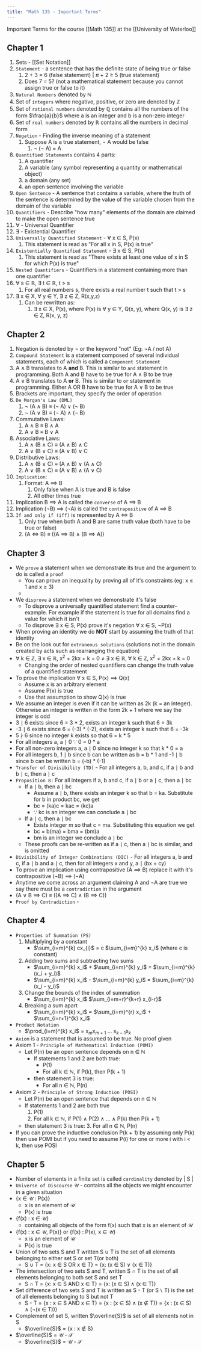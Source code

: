 ```yaml
---
title: "Math 135 - Important Terms"
---
```


Important Terms for the course [[Math 135]] at the [[University of Waterloo]]

## Chapter 1

1. Sets - [[Set Notation]]
2. `Statement` - a sentence that has the definite state of being true or false
	1. 2 + 3 = 6 (false statement) | $\pi$ + 2 $\geq$ 5 (true statement)
	2. Does 7 = 5? (not a mathematical statement because you cannot assign true or false to it)
3. `Natural Numbers` denoted by $\mathbb{N}$ 
4. Set of `integers` where negative, positive, or zero are denoted by $\mathbb{Z}$
5. Set of `rational numbers` denoted by $\mathbb{Q}$ contains all the numbers of the form $\frac{a}{b}$ where a is an integer and b is a non-zero integer
6. Set of `real numbers` denoted by $\mathbb{R}$ contains all the numbers in decimal form
7. `Negation` - Finding the inverse meaning of a statement
	1. Suppose A is a true statement, $\neg$ A would be false
		1. $\neg$ ($\neg$ A) = A
8. `Quantified Statements` contains 4 parts:
	1. A quantifier
	2. A variable (any symbol representing a quantity or mathematical object)
	3. a domain (any set)
	4. an open sentence involving the variable
9. `Open Sentence` - A sentence that contains a variable, where the truth of the sentence is determined by the value of the variable chosen from the domain of the variable
10. `Quantifiers` - Describe "how many" elements of the domain are claimed to make the open sentence true
11. $\forall$ - Universal Quantifier
12. $\exists$ - Existential Quantifier
13. `Universally Quantified Statement` - $\forall$ x $\in$ S, P(x)
	1. This statement is read as "For all x in S, P(x) is true"
14. `Existentially Quantified Statement` - $\exists$ x $\in$ S, P(x)
	1. This statement is read as "There exists at least one value of x in S for which P(x) is true"
15. `Nested Quantifiers` - Quantifiers in a statement containing more than one quantifier
16. $\forall$ s $\in$ $\mathbb{R}$, $\exists$ t $\in$ $\mathbb{R}$, t > s
	1. For all real numbers s, there exists a real number t such that t > s
17. $\exists$ x $\in$ X, $\forall$ y $\in$ Y, $\exists$ z $\in$ Z, R(x,y,z)
	1. Can be rewritten as:
		1. $\exists$ x $\in$ X, P(x), where P(x) is $\forall$ y $\in$ Y, Q(x, y), where Q(x, y) is $\exists$ z $\in$ Z, R(x, y, z)

## Chapter 2

1. Negation is denoted by $\neg$ or the keyword "not" (Eg: $\neg$A / not A)
2. `Compound Statement` is a statement composed of several individual statements, each of which is called a `Component Statement`
3. A $\land$ B translates to A **and** B. This is similar to `and` statement in programming. Both A and B have to be true for A $\land$ B to be true
4. A $\lor$ B translates to A **or** B. This is similar to `or` statement in programming. Either A OR B have to be true for A $\lor$ B to be true
5. Brackets are important, they specify the order of operation
6. `De Morgan's Law (DML)`
	1. $\neg$ (A $\land$ B) $\equiv$ ($\neg$ A) $\lor$ ($\neg$ B)
	2. $\neg$ (A $\lor$ B) $\equiv$ ($\neg$ A) $\land$ ($\neg$ B)
7. Commutative Laws:
	1. A $\land$ B $\equiv$ B $\land$ A
	2. A $\lor$ B $\equiv$ B $\lor$ A
8. Associative Laws:
	1. A $\land$ (B $\land$ C) $\equiv$ (A $\land$ B) $\land$ C
	2. A $\lor$ (B $\lor$ C) $\equiv$ (A $\lor$ B) $\lor$ C
9. Distributive Laws:
	1. A $\land$ (B $\lor$ C) $\equiv$ (A $\land$ B) $\lor$ (A $\land$ C)
	2. A $\lor$ (B $\land$ C) $\equiv$ (A $\lor$ B) $\land$ (A $\lor$ C)
10. `Implication`:
	1. Format: A $\implies$ B
		1. Only false when A is true and B is false
		2. All other times true
11. Implication B $\implies$ A is called the `converse` of A $\implies$ B
12. Implication ($\neg$B) $\implies$ ($\neg$A) is called the `contrapositive` of A $\implies$ B
13. `If and only if (iff)` is represented by A $\iff$ B
	1. Only true when both A and B are same truth value (both have to be true or false)
	2. (A $\iff$ B) $\equiv$ ((A $\implies$ B) $\land$ (B $\implies$ A))

## Chapter 3

- We `prove` a statement when we demonstrate its true and the argument to do is called a `proof`
	- You can prove an inequality by proving all of it's constraints (eg: x $\leq$ 1 and x $\geq$ 3)
	- 
- We `disprove` a statement when we demonstrate it's false
	- To disprove a universally quantified statement find a counter-example. For example if the statement is true for all domains find a value for which it isn't
	- To disprove $\exists$ x $\in$ S, P(x) prove it's negation $\forall$ x $\in$ S, $\neg$P(x)
- When proving an identity we do **NOT** start by assuming the truth of that identity
- Be on the look out for `extraneous solutions` (solutions not in the domain created by acts such as rearranging the equation) 
- $\forall$ k $\in$ $\mathbb{Z}$, $\exists$ x $\in$ $\mathbb{R}$, x$^2$ + 2kx + k = 0 $\neq$ $\exists$ x $\in$ $\mathbb{R}$, $\forall$ k $\in$ $\mathbb{Z}$, x$^2$ + 2kx + k = 0
	- Changing the order of nested quantifiers can change the truth value of a quantified statement
- To prove the implication $\forall$ x $\in$ S, P(x) $\implies$ Q(x)
	- Assume x is an arbitrary element
	- Assume P(x) is true
	- Use that assumption to show Q(x) is true
- We assume an integer is even if it can be written as 2k (k = an integer). Otherwise an integer is written in the form 2k + 1 where we say the integer is odd
- 3 $\mid$ 6 exists since 6 = 3 * 2, exists an integer k such that 6 = 3k
- -3 $\mid$ 6 exists since 6 = (-3) * (-2), exists an integer k such that 6 = -3k
- 5 $\nmid$ 6 since no integer k exists so that 6 = k * 5
- For all integers a, a $\mid$ 0 $\because$ 0 = 0 * a
- For all non-zero integers a, a $\mid$ 0 since no integer k so that k * 0 = a
- For all integers b, 1 $\mid$ b since b can be written as b = b * 1 and -1 $\mid$ b since b can be written b = (-b) * (-1)
- `Transfer of Divisibility (TD)` - For all integers a, b, and c, if a $\mid$ b and b $\mid$ c, then a $\mid$ c
- `Proposition 8:` For all integers if a, b and c, if a $\mid$ b or a $\mid$ c, then a $\mid$ bc
	- If a $\mid$ b, then a $\mid$ bc
		- Assume a $\mid$ b, there exists an integer k so that b = ka. Substitute for b in product bc, we get
		- bc = (ka)c = kac = (kc)a
		- $\because$ kc is an integer we can conclude a $\mid$ bc
	- If a $\mid$ c, then a $\mid$ bc
		- Exists integer m so that c = ma. Substituting this equation we get
		- bc = b(ma) = bma = (bm)a
		- bm is an integer we conclude a $\mid$ bc
	- These proofs can be re-written as if a $\mid$ c, then a $\mid$ bc is similar, and is omitted
- `Divisibility of Integer Combinations (DIC)` - For all integers a, b and c, if a $\mid$ b and a $\mid$ c, then for all integers x and y, a $\mid$ (bx + cy)
- To prove an implication using contrapositive (A $\implies$ B) replace it with it's contrapositive ($\neg$B) $\implies$ ($\neg$A)
- Anytime we come across an argument claiming A and $\neg$A are true we say there must be a `contradiction` in the argument
- (A $\lor$ B $\implies$ C) $\equiv$ ((A $\implies$ C) $\land$ (B $\implies$ C))
- `Proof by Contradiction` - 


## Chapter 4

- `Properties of Summation (PS)`
	1. Multiplying by a constant
		- $\sum_{i=m}^{k} cx_{i}$ = c $\sum_{i=m}^{k} x_i$ (where c is constant)
	2. Adding two sums and subtracting two sums
		- $\sum_{i=m}^{k} x_i$ + $\sum_{i=m}^{k} y_i$ = $\sum_{i=m}^{k} (x_i + y_i)$
		- $\sum_{i=m}^{k} x_i$ - $\sum_{i=m}^{k} y_i$ = $\sum_{i=m}^{k}(x_i - y_i)$
	3. Change the bounds of the index of summation
		- $\sum_{i=m}^{k} x_i$ $\sum_{i=m+r}^{k+r} x_{i-r}$ 
	4. Breaking a sum apart
		- $\sum_{i=m}^{k} x_i$ = $\sum_{i=m}^{r} x_i$ + $\sum_{i=r+1}^{k} x_i$ 
- `Product Notation`
	- $\prod_{i=m}^{k} x_i$ = x$_m$x$_{m+1}$ $\dots$ x$_{k-1}$x$_k$
- `Axiom` is a statement that is assumed to be true. No proof given
- Axiom 1 - `Principle of Mathematical Induction (POMI)`
	- Let P(n) be an open sentence depends on n $\in$ $\mathbb{N}$
		- If statements 1 and 2 are both true:
			- P(1)
			- For all k $\in$ $\mathbb{N}$, if P(k), then P(k + 1)
		- then statement 3 is true:
			- For all n $\in$ $\mathbb{N}$, P(n)
- Axiom 2 - `Principle of Strong Induction (POSI)`
	- Let P(n) be an open sentence that depends on n $\in$ $\mathbb{N}$
	- If statements 1 and 2 are both true
		1. P(1)
		2. For all k $\in$ $\mathbb{N}$, if P(1) $\land$ P(2) $\land$ $\dots$ $\land$ P(k) then P(k + 1)
	- then statement 3 is true:
		3. For all n $\in$ $\mathbb{N}$, P(n)
- If you can prove the inductive conclusion P(k + 1) by assuming only P(k) then use POMI but if you need to assume P(i) for one or more i with i < k, then use POSI



## Chapter 5

- Number of elements in a finite set is called `cardinality` denoted by | S |
- `Universe of Discourse` $\mathcal{U}$ - contains all the objects we might encounter in a given situation
- {x $\in$ $\mathcal{U}$ : P(x)}
	- x is an element of $\mathcal{U}$
	- P(x) is true
- {f(x) : x $\in$ $\mathcal{U}$}
	- containing all objects of the form f(x) such that x is an element of $\mathcal{U}$
- {f(x) : x $\in$ $\mathcal{U}$, P(x)} or {f(x) : P(x), x $\in$ $\mathcal{U}$}
	- x is an element of $\mathcal{U}$
	- P(x) is true
- Union of two sets S and T written S $\cup$ T is the set of all elements belonging to either set S or set T(or both)
	- S $\cup$ T = {x: x $\in$ S OR x $\in$ T} = {x: (x $\in$ S) $\lor$ (x $\in$ T)}
- The intersection of two sets S and T, written S $\cap$ T is the set of all elements belonging to both set S and set T
	- S $\cap$ T = {x: x $\in$ S AND x $\in$ T} = {x: (x $\in$ S) $\land$ (x $\in$ T)}
- Set difference of two sets S and T is written as S - T (or S `\` T) is the set of all elements belonging to S but not T 
	- S - T = {x : x $\in$ S AND x $\in$ T} = {x : (x $\in$ S) $\land$ (x $\notin$ T)} = {x : (x $\in$ S) $\land$ ($\neg$(x $\in$ T))}
- Complement of set S, written $\overline{S}$ is set of all elements not in S
	- $\overline{S}$ = {x : x $\notin$ S}
- $\overline{S}$ = $\mathcal{U}$ - $\mathcal{S}$
	- $\overline{S}$ = $\mathcal{U}$ - $\mathcal{S}$ 

